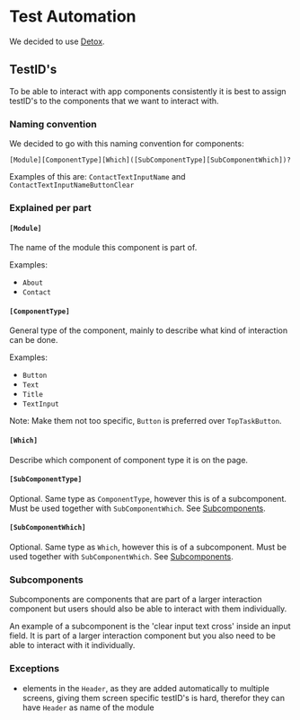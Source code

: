 # Test Automation

We decided to use [Detox](https://wix.github.io/Detox/).

## TestID's

To be able to interact with app components consistently it is best to assign testID's to the components that we want to interact with.

### Naming convention

We decided to go with this naming convention for components:

`[Module][ComponentType][Which]([SubComponentType][SubComponentWhich])?`

Examples of this are:
`ContactTextInputName` and
`ContactTextInputNameButtonClear`

### Explained per part

#### `[Module]`

The name of the module this component is part of.

Examples:

- `About`
- `Contact`

#### `[ComponentType]`

General type of the component, mainly to describe what kind of interaction can be done.

Examples:

- `Button`
- `Text`
- `Title`
- `TextInput`

Note:
Make them not too specific, `Button` is preferred over `TopTaskButton`.

#### `[Which]`

Describe which component of component type it is on the page.

#### `[SubComponentType]`

Optional. Same type as `ComponentType`, however this is of a subcomponent.
Must be used together with `SubComponentWhich`. See [Subcomponents](#subcomponents).

#### `[SubComponentWhich]`

Optional. Same type as `Which`, however this is of a subcomponent.
Must be used together with `SubComponentWhich`. See [Subcomponents](#subcomponents).

### Subcomponents

Subcomponents are components that are part of a larger interaction component but users should also be able to interact with them individually.

An example of a subcomponent is the 'clear input text cross' inside an input field. It is part of a larger interaction component but you also need to be able to interact with it individually.

### Exceptions

- elements in the `Header`, as they are added automatically to multiple screens, giving them screen specific testID's is hard, therefor they can have `Header` as name of the module
